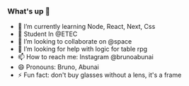 ### What's up 👋

- 🌱 I’m currently learning Node, React, Next, Css
- 🏫 Student In @ETEC
- 👯 I’m looking to collaborate on @space
- 🤔 I’m looking for help with logic for table rpg
- 📫 How to reach me: Instagram @brunoabunai
- 😄 Pronouns: Bruno, Abunai
- ⚡ Fun fact: don't buy glasses without a lens, it's a frame
